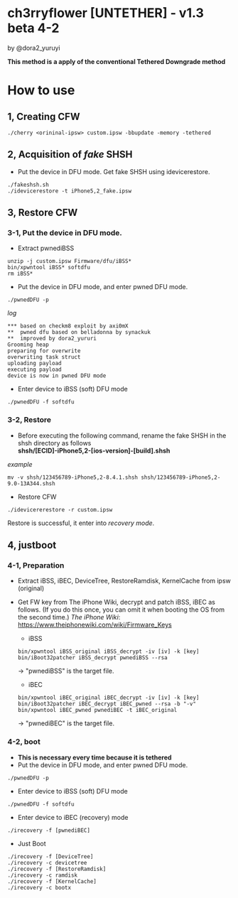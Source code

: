 # ch3rryflower [UNTETHER] - v1.3 beta 4-2  
by @dora2_yuruyi  

**This method is a apply of the conventional Tethered Downgrade method**

# How to use
## 1, Creating CFW
```
./cherry <orininal-ipsw> custom.ipsw -bbupdate -memory -tethered
```

## 2, Acquisition of *fake* SHSH
- Put the device in DFU mode. Get fake SHSH using idevicerestore.
```
./fakeshsh.sh
./idevicerestore -t iPhone5,2_fake.ipsw
```
## 3, Restore CFW
### 3-1, Put the device in DFU mode.
- Extract pwnediBSS
```
unzip -j custom.ipsw Firmware/dfu/iBSS*
bin/xpwntool iBSS* softdfu
rm iBSS*
```
- Put the device in DFU mode, and enter pwned DFU mode.
```
./pwnedDFU -p
```
*log*
```
*** based on checkm8 exploit by axi0mX
**  pwned dfu based on belladonna by synackuk
**  improved by dora2_yururi
Grooming heap
preparing for overwrite
overwriting task struct
uploading payload
executing payload
device is now in pwned DFU mode
```

- Enter device to iBSS (soft) DFU mode
```
./pwnedDFU -f softdfu
```

### 3-2, Restore
- Before executing the following command, rename the fake SHSH in the shsh directory as follows  
**shsh/[ECID]-iPhone5,2-[ios-version]-[build].shsh**  

*example*
```
mv -v shsh/123456789-iPhone5,2-8.4.1.shsh shsh/123456789-iPhone5,2-9.0-13A344.shsh
```
- Restore CFW
```
./idevicererestore -r custom.ipsw
```
Restore is successful, it enter into *recovery mode*.  

## 4, justboot
### 4-1, Preparation
- Extract iBSS, iBEC, DeviceTree, RestoreRamdisk, KernelCache from ipsw (original)
- Get FW key from The iPhone Wiki, decrypt and patch iBSS, iBEC as follows. (If you do this once, you can omit it when booting the OS from the second time.)
*The iPhone Wiki*: https://www.theiphonewiki.com/wiki/Firmware_Keys  

    - iBSS
    ```
    bin/xpwntool iBSS_original iBSS_decrypt -iv [iv] -k [key]
    bin/iBoot32patcher iBSS_decrypt pwnediBSS --rsa
    ```
    -> "pwnediBSS" is the target file.

    - iBEC
    ```
    bin/xpwntool iBEC_original iBEC_decrypt -iv [iv] -k [key]
    bin/iBoot32patcher iBEC_decrypt iBEC_pwned --rsa -b "-v"
    bin/xpwntool iBEC_pwned pwnediBEC -t iBEC_original
    ```
    -> "pwnediBEC" is the target file. 

### 4-2, boot
- **This is necessary every time because it is tethered**
- Put the device in DFU mode, and enter pwned DFU mode.

```
./pwnedDFU -p
```

- Enter device to iBSS (soft) DFU mode
```
./pwnedDFU -f softdfu
```

- Enter device to iBEC (recovery) mode
```
./irecovery -f [pwnediBEC]
```

- Just Boot
```
./irecovery -f [DeviceTree]
./irecovery -c devicetree
./irecovery -f [RestoreRamdisk]
./irecovery -c ramdisk
./irecovery -f [KernelCache]
./irecovery -c bootx
```
